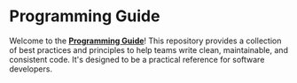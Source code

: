 # Programming Guide

Welcome to the **[Programming Guide](programming_guide.md)**! This repository provides a collection of best practices and principles to help teams write clean, maintainable, and consistent code. It's designed to be a practical reference for software developers.
